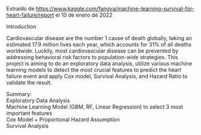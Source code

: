 Extraído de https://www.kaggle.com/fangya/machine-learning-survival-for-heart-failure/report el 10 de enero de 2022

Introduction

Cardiovascular disease are the number 1 cause of death globally, taking an estimated 17.9 million lives each year, which accounts for 31% of all deaths worldwide. Luckily, most cardiovascular disease can be prevented by addressing behavioral risk factors to population-wide strategies. This project is aiming to do an exploratory data analysis, utilize various machine learning models to detect the most crucial features to predict the heart failure event and apply Cox model, Survival Analysis, and Hazard Ratio to validate the result.  

Summary:  
Exploratory Data Analysis  
Machine Learning Model (GBM, RF, Linear Regression) to select 3 most important features  
Cox Model + Proportional Hazard Assumption  
Survival Analysis

